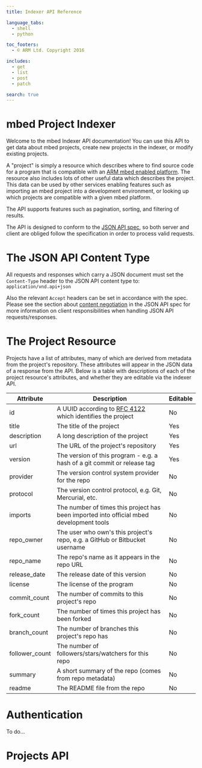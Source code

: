 ```yaml
---
title: Indexer API Reference

language_tabs:
  - shell
  - python

toc_footers:
  - © ARM Ltd. Copyright 2016

includes:
  - get
  - list
  - post
  - patch

search: true
---
```


# mbed Project Indexer

Welcome to the mbed Indexer API documentation! You can use this API to get data
about mbed projects, create new projects in the indexer, or modify existing
projects.

A "project" is simply a resource which describes where to find source code for
a program that is compatible with an [ARM mbed enabled platform](https://developer.mbed.org/platforms/?mbed-enabled=15).
The resource also includes lots of other useful data which describes the project.
This data can be used by other services enabling features such as importing an
mbed project into a development environment, or looking up which projects are
compatible with a given mbed platform.

The API supports features such as pagination, sorting, and filtering of results.

The API is designed to conform to the [JSON API spec](http://jsonapi.org), so both
server and client are obliged follow the specification in order to process valid
requests.


# The JSON API Content Type
All requests and responses which carry a JSON document must set the `Content-Type`
header to the JSON API content type to: `application/vnd.api+json`

Also the relevant `Accept` headers can be set in accordance with the spec.
Please see the section about [content negotiation](http://jsonapi.org/format/#content-negotiation-clients)
in the JSON API spec for more information on client responsibilities when handling JSON API requests/responses.


# The Project Resource
Projects have a list of attributes, many of which are derived from metadata from
the project's repository. These attributes will appear in the JSON data of a
response from the API. Below is a table with descriptions of each of the project
resource's attributes, and whether they are editable via the indexer API.

Attribute      | Description                                                                                           | Editable
-------------- | ----------------------------------------------------------------------------------------------------- | --------
id             | A UUID according to [RFC 4122](https://tools.ietf.org/html/rfc4122.html) which identifies the project | No
title          | The title of the project                                                                              | Yes
description    | A long description of the project                                                                     | Yes
url            | The URL of the project's repository                                                                   | Yes
version        | The version of this program - e.g. a hash of a git commit or release tag                              | Yes
provider       | The version control system provider for the repo                                                      | No
protocol       | The version control protocol, e.g. Git, Mercurial, etc.                                               | No
imports        | The number of times this project has been imported into official mbed development tools               | No
repo_owner     | The user who own's this project's repo, e.g. a GitHub or Bitbucket username                           | No
repo_name      | The repo's name as it appears in the repo URL                                                         | No
release_date   | The release date of this version                                                                      | No
license        | The license of the program                                                                            | No
commit_count   | The number of commits to this project's repo                                                          | No
fork_count     | The number of times this project has been forked                                                      | No
branch_count   | The number of branches this project's repo has                                                        | No
follower_count | The number of followers/stars/watchers for this repo                                                  | No
summary        | A short summary of the repo (comes from repo metadata)                                                | No
readme         | The README file from the repo                                                                         | No


# Authentication
To do...


# Projects API
